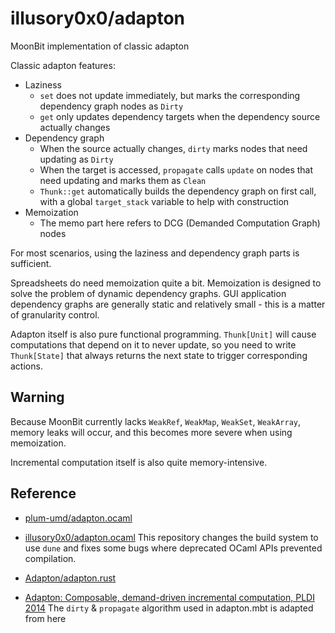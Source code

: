 # illusory0x0/adapton

MoonBit implementation of classic adapton

Classic adapton features:

* Laziness 
  * `set` does not update immediately, but marks the corresponding dependency graph nodes as `Dirty`
  * `get` only updates dependency targets when the dependency source actually changes
* Dependency graph
  * When the source actually changes, `dirty` marks nodes that need updating as `Dirty`
  * When the target is accessed, `propagate` calls `update` on nodes that need updating and marks them as `Clean`
  * `Thunk::get` automatically builds the dependency graph on first call, with a global `target_stack` variable to help with construction
* Memoization
  * The memo part here refers to DCG (Demanded Computation Graph) nodes

For most scenarios, using the laziness and dependency graph parts is sufficient.

Spreadsheets do need memoization quite a bit. Memoization is designed to solve the problem of dynamic dependency graphs. GUI application dependency graphs are generally static and relatively small - this is a matter of granularity control.

Adapton itself is also pure functional programming. `Thunk[Unit]` will cause computations that depend on it to never update, so you need to write `Thunk[State]` that always returns the next state to trigger corresponding actions.

## Warning

Because MoonBit currently lacks `WeakRef`, `WeakMap`, `WeakSet`, `WeakArray`, memory leaks will occur, and this becomes more severe when using memoization.

Incremental computation itself is also quite memory-intensive.

## Reference

* [plum-umd/adapton.ocaml](https://github.com/plum-umd/adapton.ocaml)

* [illusory0x0/adapton.ocaml](https://github.com/illusory0x0/adapton.ocaml) This repository changes the build system to use `dune` and fixes some bugs where deprecated OCaml APIs prevented compilation.

* [Adapton/adapton.rust](https://github.com/Adapton/adapton.rust)

* [Adapton: Composable, demand-driven incremental computation, PLDI 2014](http://matthewhammer.org/adapton/)
  The `dirty` & `propagate` algorithm used in adapton.mbt is adapted from here